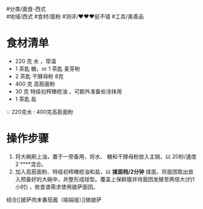 #分类/面食-西式  
#地域/西式 
#食材/面粉 
#测评/❤️❤️❤️挺不错 #工具/美善品 

# 食材清单

- 220 克 水 ，常温
- 1 茶匙 糖，or 1 茶匙 麦芽粉
- 2 茶匙 干酵母粉 8克
- 400 克 高筋面粉
- 30 克 特级初榨橄榄油 ，可额外准备些涂抹用
- 1 茶匙 盐

<aside> 💡 220克水 : 400克高筋面粉

</aside>

# 操作步骤

1. 将大碗刷上油，置于一旁备用，将水、 糖和干酵母粉放入主锅，以 20秒/速度2 ****混合。
2. 加入高筋面粉、特级初榨橄榄油和盐，以 **揉面档/2分钟** 揉面，将面团取出放入预备好的大碗中，并整形成球型。覆盖上保鲜膜并待面团发酵至两倍大(约1 小时) ，依食谱需求使用披萨面团。

结合[[披萨肉末番茄酱（喻娟版）]]做披萨
